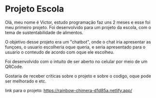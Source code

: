 ﻿# Projeto Escola
 Olá, meu nome é Victor, estudo programação faz uns 2 meses e esse foi meu primeiro projeto.
 Foi desenvolvido para um projeto da escola, com o tema de sustentabilidade de alimentos.
 

O objetivo desse projeto era um "chatbot", onde o chat iria apresentar as funçoes, o usuario escolheria oque queria, e seria apresentado para o usuario o conteudo de acordo com oque ele escolheu.
 
 Foi desenvolvido com o intuito de ser aberto no celular por meio de um QRCode.
 
 Gostaria de receber criticas sobre o projeto e sobre o codigo, oque pode ser melhorado e etc.
 
 link para o projeto: https://rainbow-chimera-d1d85a.netlify.app/
